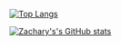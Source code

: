 
[![Top Langs](https://github-readme-stats.vercel.app/api/top-langs/?username=TechTalkZachhide=c#&layout=compact)](https://github.com/anuraghazra/github-readme-stats)

[![Zachary's's GitHub stats](https://github-readme-stats.vercel.app/api?username=TechTalkZach)](https://github.com/TechTalkZach/github-readme-stats)

<!---
TechTalkZach/TechTalkZach is a ✨ special ✨ repository because its `README.md` (this file) appears on your GitHub profile.
You can click the Preview link to take a look at your changes.
--->
